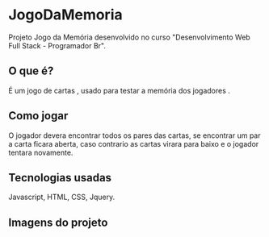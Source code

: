 # JogoDaMemoria
Projeto Jogo da Memória desenvolvido no curso "Desenvolvimento Web Full Stack - Programador Br".

## O que é?
É um jogo de cartas , usado para testar a memória dos jogadores .

## Como jogar
O jogador devera encontrar todos os pares das cartas, se encontrar um par a carta ficara aberta, caso contrario as cartas virara para baixo  e o jogador  tentara novamente.

## Tecnologias usadas
Javascript,
HTML,
CSS,
Jquery.


## Imagens do projeto

